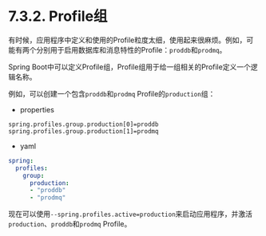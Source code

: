 # 7.3.2. Profile组

有时候，应用程序中定义和使用的Profile粒度太细，使用起来很麻烦。例如，可能有两个分别用于启用数据库和消息特性的Profile：`proddb`和`prodmq`。

Spring Boot中可以定义Profile组，Profile组用于给一组相关的Profile定义一个逻辑名称。

例如，可以创建一个包含`proddb`和`prodmq` Profile的`production`组：

+ properties

```properties
spring.profiles.group.production[0]=proddb
spring.profiles.group.production[1]=prodmq
```

+ yaml

```yaml
spring:
  profiles:
    group:
      production:
      - "proddb"
      - "prodmq"
```

现在可以使用`--spring.profiles.active=production`来启动应用程序，并激活`production`、`proddb`和`prodmq` Profile。
